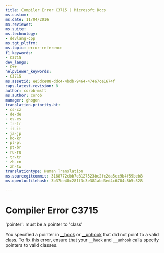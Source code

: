 ```yaml
---
title: Compiler Error C3715 | Microsoft Docs
ms.custom: 
ms.date: 11/04/2016
ms.reviewer: 
ms.suite: 
ms.technology:
- devlang-cpp
ms.tgt_pltfrm: 
ms.topic: error-reference
f1_keywords:
- C3715
dev_langs:
- C++
helpviewer_keywords:
- C3715
ms.assetid: ee5dce88-ddc4-4bdb-9464-47467ce1674f
caps.latest.revision: 8
author: corob-msft
ms.author: corob
manager: ghogen
translation.priority.ht:
- cs-cz
- de-de
- es-es
- fr-fr
- it-it
- ja-jp
- ko-kr
- pl-pl
- pt-br
- ru-ru
- tr-tr
- zh-cn
- zh-tw
translationtype: Human Translation
ms.sourcegitcommit: 3168772cbb7e8127523bc2fc2da5cc9b4f59beb8
ms.openlocfilehash: 3b37be48c281f3c3e381abd3ed4c6704c8b5c528

---
```

# Compiler Error C3715
'pointer': must be a pointer to 'class'  
  
 You specified a pointer in [__hook](../../cpp/hook.md) or [__unhook](../../cpp/unhook.md) that did not point to a valid class. To fix this error, ensure that your `__hook` and `__unhook` calls specify pointers to valid classes.


<!--HONumber=Jan17_HO2-->


